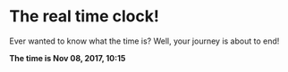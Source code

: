# The real time clock!

Ever wanted to know what the time is? Well, your journey is about to end!

**The time is Nov 08, 2017, 10:15**